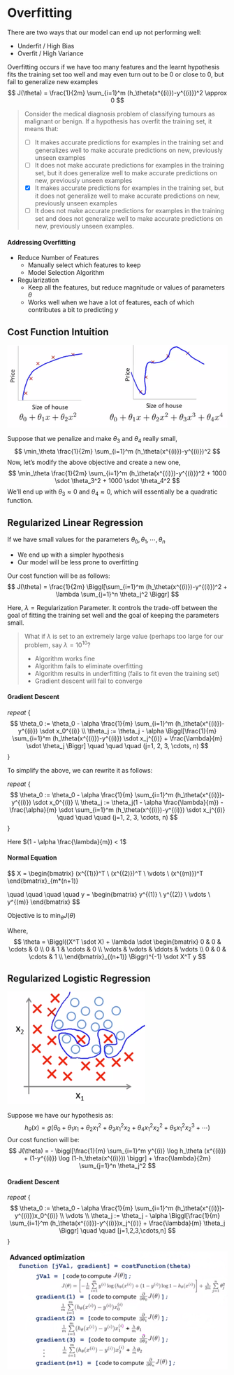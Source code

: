 # Overfitting



There are two ways that our model can end up not performing well:

- Underfit / High Bias
- Overfit / High Variance

Overfitting occurs if we have too many features and the learnt hypothesis fits the training set too well and may even turn out to be 0 or close to 0, but fail to generalize new examples
$$
J(\theta) = \frac{1}{2m} \sum_{i=1}^m (h_\theta(x^{(i)})-y^{(i)})^2 \approx 0
$$


> Consider the medical diagnosis problem of classifying tumours as malignant or benign. If a hypothesis has overfit the training set, it means that:
>
> - [ ] It makes accurate predictions for examples in the training set and generalizes well to make accurate predictions on new, previously unseen examples
> - [ ] It does not make accurate predictions for examples in the training set, but it does generalize well to make accurate predictions on new, previously unseen examples
> - [x] It makes accurate predictions for examples in the training set, but it does not generalize well to make accurate predictions on new, previously unseen examples
> - [ ] It does not make accurate predictions for examples in the training set and does not generalize well to make accurate predictions on new, previously unseen examples.



#### Addressing Overfitting

- Reduce Number of Features
    - Manually select which features to keep
    - Model Selection Algorithm
- Regularization
    - Keep all the features, but reduce magnitude or values of parameters $\theta$
    - Works well when we have a lot of features, each of which contributes a bit to predicting $y$





## Cost Function Intuition

![Intuition](images/image01.png)

Suppose that we penalize and make $\theta_3$ and $\theta_4$ really small,
$$
\min_\theta \frac{1}{2m} \sum_{i=1}^m (h_\theta(x^{(i)})-y^{(i)})^2
$$
Now, let’s modify the above objective and create a new one,
$$
\min_\theta \frac{1}{2m} \sum_{i=1}^m (h_\theta(x^{(i)})-y^{(i)})^2 + 1000 \sdot \theta_3^2 + 1000 \sdot \theta_4^2
$$
We’ll end up with $\theta_3 \approx 0$ and $\theta_4 \approx 0$, which will essentially be a quadratic function.



## Regularized Linear Regression

If we have small values for the parameters $\theta_0, \theta_1, \cdots, \theta_n$

- We end up with a simpler hypothesis
- Our model will be less prone to overfitting

Our cost function will be as follows:
$$
J(\theta) = \frac{1}{2m} \Biggl[\sum_{i=1}^m (h_\theta(x^{(i)})-y^{(i)})^2 + \lambda \sum_{j=1}^n \theta_j^2 \Biggr]
$$

Here, $\lambda = \text{Regularization Parameter}$. It controls the trade-off between the goal of fitting the training set well and the goal of keeping the parameters small.



> What if $\lambda$ is set to an extremely large value (perhaps too large for our problem, say $\lambda=10^{10}$?
>
> - Algorithm works fine
> - Algorithm fails to eliminate overfitting
> - Algorithm results in underfitting (fails to fit even the training set)
> - Gradient descent will fail to converge



#### Gradient Descent

*repeat* {
$$
\theta_0 := \theta_0 - \alpha \frac{1}{m} \sum_{i=1}^m (h_\theta(x^{(i)})-y^{(i)}) \sdot x_0^{(i)} \\
\theta_j := \theta_j - \alpha \Biggl[\frac{1}{m} \sum_{i=1}^m (h_\theta(x^{(i)})-y^{(i)}) \sdot x_j^{(i)} + \frac{\lambda}{m} \sdot \theta_j \Biggr]
\quad \quad \quad
(j=1, 2, 3, \cdots, n)
$$
}

To simplify the above, we can rewrite it as follows:

*repeat* {
$$
\theta_0 := \theta_0 - \alpha \frac{1}{m} \sum_{i=1}^m (h_\theta(x^{(i)})-y^{(i)}) \sdot x_0^{(i)} \\
\theta_j := \theta_j(1 - \alpha \frac{\lambda}{m}) - \frac{\alpha}{m} \sdot \sum_{i=1}^m (h_\theta(x^{(i)})-y^{(i)}) \sdot x_j^{(i)}
\quad \quad \quad
(j=1, 2, 3, \cdots, n)
$$
}

Here $(1 - \alpha \frac{\lambda}{m}) < 1$



#### Normal Equation

$$
X =
\begin{bmatrix}
(x^{(1)})^T \\
(x^{(2)})^T \\
\vdots \\
(x^{(m)})^T
\end{bmatrix}_{m*(n+1)}

\quad \quad \quad \quad
y =
\begin{bmatrix}
y^{(1)} \\
y^{(2)} \\
\vdots \\
y^{(m)}
\end{bmatrix}
$$

Objective is to $\min_\theta J(\theta)$

Where,
$$
\theta = \Biggl((X^T \sdot X) + \lambda \sdot
\begin{bmatrix}
0 & 0 & \cdots & 0 \\
0 & 1 & \cdots & 0 \\
\vdots & \vdots & \ddots & \vdots \\
0 & 0 & \cdots & 1 \\
\end{bmatrix}_{(n+1)}
\Biggr)^{-1} \sdot X^T y
$$



## Regularized Logistic Regression

![Overfitting Logistic Regression](images/image02.png)

Suppose we have our hypothesis as:
$$
h_\theta(x) = g(\theta_0 + \theta_1x_1 + \theta_2 x_1^2 + \theta_3 x_1^2 x_2 + \theta_4 x_1^2 x_2^2 + \theta_5 x_1^2 x_2^3 + \cdots)
$$
Our cost function will be:
$$
J(\theta) = - \biggl[\frac{1}{m} \sum_{i=1}^m y^{(i)} \log h_\theta (x^{(i)}) + (1-y^{(i)}) \log (1-h_\theta(x^{(i)})) \biggr] + \frac{\lambda}{2m} \sum_{j=1}^n \theta_j^2
$$


#### Gradient Descent

*repeat* {
$$
\theta_0 := \theta_0 - \alpha \frac{1}{m} \sum_{i=1}^m (h_\theta(x^{(i)})-y^{(i)})x_0^{(i)} \\
\vdots \\
\theta_j := \theta_j - \alpha \Biggl[\frac{1}{m} \sum_{i=1}^m (h_\theta(x^{(i)})-y^{(i)})x_j^{(i)} + \frac{\lambda}{m} \theta_j \Biggr]
\quad \quad [j=1,2,3,\cdots,n]
$$
}

![Advanced Optimization](images/image03.png)

